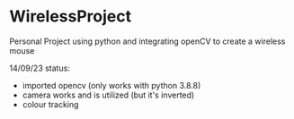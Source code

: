 # WirelessProject
Personal Project using python and integrating openCV to create a wireless mouse

14/09/23 status:
- imported opencv (only works with python 3.8.8)
- camera works and is utilized (but it's inverted)
- colour tracking
